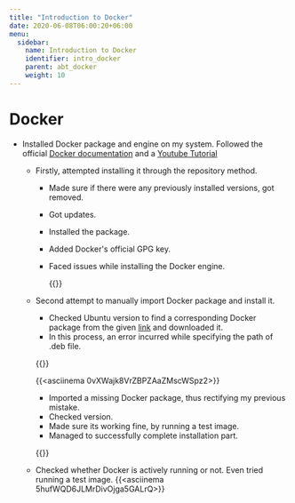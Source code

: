 ```yaml
---
title: "Introduction to Docker"
date: 2020-06-08T06:00:20+06:00
menu:
  sidebar:
    name: Introduction to Docker
    identifier: intro_docker
    parent: abt_docker
    weight: 10
---
```


# Docker

- Installed Docker package and engine on my system. Followed the official [Docker documentation](https://docs.docker.com/engine/install/ubuntu/#install-from-a-package) and a [Youtube Tutorial](https://www.youtube.com/watch?v=kkazBPHc4bk)
  
  - Firstly, attempted installing it through the repository method.
    * Made sure if there were any previously installed versions, got removed.
    * Got updates.
    * Installed the package.
    * Added Docker's official GPG key.
    * Faced issues while installing the Docker engine.
      
      {{<asciinema Ok4K53fq62IgX0AtMhaGdIi6e>}}

  - Second attempt to manually import Docker package and install it.
    * Checked Ubuntu version to find a corresponding Docker package from the given [link](https://download.docker.com/linux/ubuntu/dists/focal/pool/stable/amd64/) and downloaded it.
    * In this process, an error incurred while specifying the path of .deb file.
    
    {{<asciinema vVCUkTw5A4sjRH3ZtGfcJQdhL>}}
    
    {{<asciinema 0vXWajk8VrZBPZAaZMscWSpz2>}}
    
    * Imported a missing Docker package, thus rectifying my previous mistake.
    * Checked version.
    * Made sure its working fine, by running a test image.
    * Managed to successfully complete installation part.
    
    {{<asciinema iIvMGkEjtXWVgAuYu3urg4DtG>}}
    
  - Checked whether Docker is actively running or not. Even tried running a test image.
    {{<asciinema 5hufWQD6JLMrDivOjga5GALrQ>}}